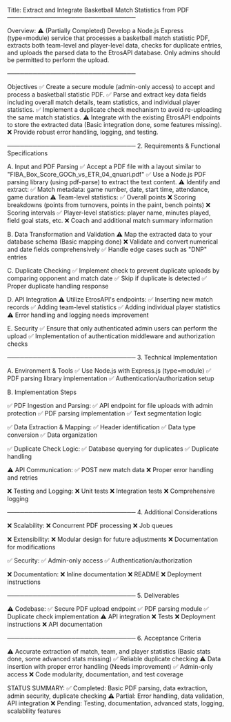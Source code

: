 Title: Extract and Integrate Basketball Match Statistics from PDF
──────────────────────────────

Overview: ⚠️ (Partially Completed)
Develop a Node.js Express (type=module) service that processes a basketball match statistic PDF, extracts both team-level and player-level data, checks for duplicate entries, and uploads the parsed data to the EtrosAPI database. Only admins should be permitted to perform the upload.

──────────────────────────────

Objectives
✅ Create a secure module (admin-only access) to accept and process a basketball statistic PDF.
✅ Parse and extract key data fields including overall match details, team statistics, and individual player statistics.
✅ Implement a duplicate check mechanism to avoid re-uploading the same match statistics.
⚠️ Integrate with the existing EtrosAPI endpoints to store the extracted data (Basic integration done, some features missing).
❌ Provide robust error handling, logging, and testing.

────────────────────────────── 2. Requirements & Functional Specifications

A. Input and PDF Parsing
✅ Accept a PDF file with a layout similar to "FIBA_Box_Score_GOCh_vs_ETR_04_qnuari.pdf"
✅ Use a Node.js PDF parsing library (using pdf-parse) to extract the text content.
⚠️ Identify and extract:
✅ Match metadata: game number, date, start time, attendance, game duration
⚠️ Team-level statistics:
✅ Overall points
❌ Scoring breakdowns (points from turnovers, points in the paint, bench points)
❌ Scoring intervals
✅ Player-level statistics: player name, minutes played, field goal stats, etc.
❌ Coach and additional match summary information

B. Data Transformation and Validation
⚠️ Map the extracted data to your database schema (Basic mapping done)
❌ Validate and convert numerical and date fields comprehensively
✅ Handle edge cases such as "DNP" entries

C. Duplicate Checking
✅ Implement check to prevent duplicate uploads by comparing opponent and match date
✅ Skip if duplicate is detected
✅ Proper duplicate handling response

D. API Integration
⚠️ Utilize EtrosAPI's endpoints:
✅ Inserting new match records
✅ Adding team-level statistics
✅ Adding individual player statistics
⚠️ Error handling and logging needs improvement

E. Security
✅ Ensure that only authenticated admin users can perform the upload
✅ Implementation of authentication middleware and authorization checks

────────────────────────────── 3. Technical Implementation

A. Environment & Tools
✅ Use Node.js with Express.js (type=module)
✅ PDF parsing library implementation
✅ Authentication/authorization setup

B. Implementation Steps

✅ PDF Ingestion and Parsing:
✅ API endpoint for file uploads with admin protection
✅ PDF parsing implementation
✅ Text segmentation logic

✅ Data Extraction & Mapping:
✅ Header identification
✅ Data type conversion
✅ Data organization

✅ Duplicate Check Logic:
✅ Database querying for duplicates
✅ Duplicate handling

⚠️ API Communication:
✅ POST new match data
❌ Proper error handling and retries

❌ Testing and Logging:
❌ Unit tests
❌ Integration tests
❌ Comprehensive logging

────────────────────────────── 4. Additional Considerations

❌ Scalability:
❌ Concurrent PDF processing
❌ Job queues

❌ Extensibility:
❌ Modular design for future adjustments
❌ Documentation for modifications

✅ Security:
✅ Admin-only access
✅ Authentication/authorization

❌ Documentation:
❌ Inline documentation
❌ README
❌ Deployment instructions

────────────────────────────── 5. Deliverables

⚠️ Codebase:
✅ Secure PDF upload endpoint
✅ PDF parsing module
✅ Duplicate check implementation
⚠️ API integration
❌ Tests
❌ Deployment instructions
❌ API documentation

────────────────────────────── 6. Acceptance Criteria

⚠️ Accurate extraction of match, team, and player statistics (Basic stats done, some advanced stats missing)
✅ Reliable duplicate checking
⚠️ Data insertion with proper error handling (Needs improvement)
✅ Admin-only access
❌ Code modularity, documentation, and test coverage

STATUS SUMMARY:
✅ Completed: Basic PDF parsing, data extraction, admin security, duplicate checking
⚠️ Partial: Error handling, data validation, API integration
❌ Pending: Testing, documentation, advanced stats, logging, scalability features
